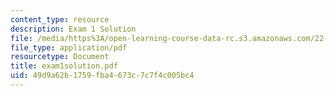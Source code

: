```yaml
---
content_type: resource
description: Exam 1 Solution
file: /media/https%3A/open-learning-course-data-rc.s3.amazonaws.com/22-058-principles-of-medical-imaging-fall-2002/49d9a62b1759fba4673c7c7f4c005bc4_exam1solution.pdf
file_type: application/pdf
resourcetype: Document
title: exam1solution.pdf
uid: 49d9a62b-1759-fba4-673c-7c7f4c005bc4
---
```

